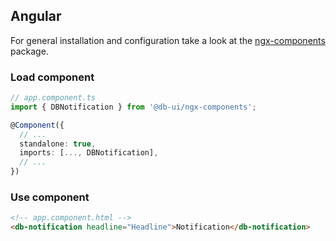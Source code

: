 <!--
SPDX-FileCopyrightText: 2025 DB Systel GmbH

SPDX-License-Identifier: Apache-2.0
-->

## Angular

For general installation and configuration take a look at the [ngx-components](https://www.npmjs.com/package/@db-ui/ngx-components) package.

### Load component

```ts app.component.ts
// app.component.ts
import { DBNotification } from '@db-ui/ngx-components';

@Component({
  // ...
  standalone: true,
  imports: [..., DBNotification],
  // ...
})
```

### Use component

```html app.component.html
<!-- app.component.html -->
<db-notification headline="Headline">Notification</db-notification>
```
